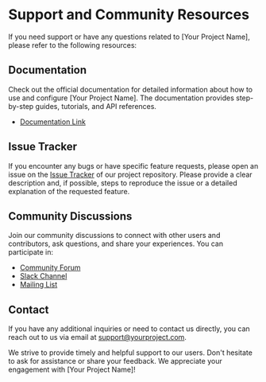 # Support and Community Resources

If you need support or have any questions related to [Your Project Name], please refer to the following resources:

## Documentation

Check out the official documentation for detailed information about how to use and configure [Your Project Name]. The documentation provides step-by-step guides, tutorials, and API references.

- [Documentation Link](https://your-project-documentation-url)

## Issue Tracker

If you encounter any bugs or have specific feature requests, please open an issue on the [Issue Tracker](https://github.com/your-organization/your-project/issues) of our project repository. Please provide a clear description and, if possible, steps to reproduce the issue or a detailed explanation of the requested feature.

## Community Discussions

Join our community discussions to connect with other users and contributors, ask questions, and share your experiences. You can participate in:

- [Community Forum](https://your-project-forum-url)
- [Slack Channel](https://your-project-slack-channel-url)
- [Mailing List](mailto:mailinglist@yourproject.com)

## Contact

If you have any additional inquiries or need to contact us directly, you can reach out to us via email at [support@yourproject.com](mailto:support@yourproject.com).

We strive to provide timely and helpful support to our users. Don't hesitate to ask for assistance or share your feedback. We appreciate your engagement with [Your Project Name]!
